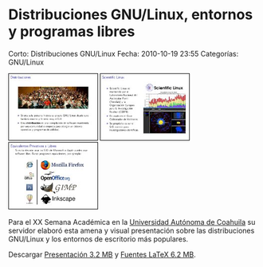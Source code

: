 Distribuciones GNU/Linux, entornos y programas libres
=====================================================

Corto: Distribuciones GNU/Linux
Fecha: 2010-10-19 23:55
Categorías: GNU/Linux

![Distribuciones GNU/Linux 1](distribuciones-gnulinux/03-distribuciones-small.jpg) ![Distribuciones GNU/Linux 2](distribuciones-gnulinux/09-scientific-small.jpg) ![Distribuciones GNU/Linux 3](distribuciones-gnulinux/17-equivalentes-small.jpg)

Para el XX Semana Académica en la [Universidad Autónoma de Coahuila](http://www.uadec.mx/) su servidor elaboró esta amena y visual presentación sobre las distribuciones GNU/Linux y los entornos de escritorio más populares.

Descargar [Presentación 3.2 MB](distribuciones-gnulinux/distribuciones-gnulinux.pdf) y [Fuentes LaTeX 6.2 MB](distribuciones-gnulinux/distribuciones-gnulinux.tar.gz).
